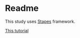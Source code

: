 # Readme

This study uses [Stapes](https://hay.github.io/stapes/) framework.

[This tutorial](https://www.haykranen.nl/2012/07/19/learn-javascript-mvc-create-a-todo-list-using-stapes-js-in-less-than-100-lines-code-part-2/)